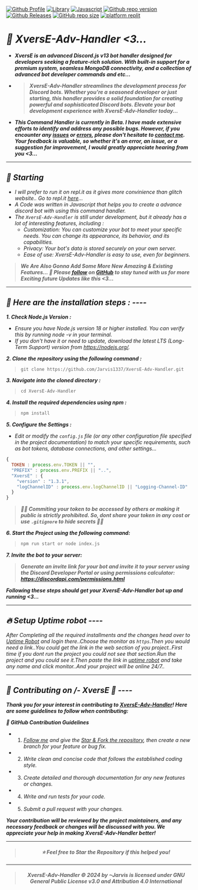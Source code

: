 [![Github Profile](https://img.shields.io/badge/Github-Jarvis1337-blueviolet?style=for-the-badge&logo=github)](https://github.com/Jarvis1337/)
[![Library](https://img.shields.io/badge/Library-Node.js_v18-orange?style=for-the-badge&logo=nodedotjs)](https://nodejs.org/en) 
[![Javascript](https://img.shields.io/badge/Javascript_Library-Discord.js_v13.16.0-blue?style=for-the-badge&logo=javascript)](https://discord.js.org/) 
[![Github repo version](https://img.shields.io/badge/XversE_Adv_Handler-v1.3.1-brightgreen?style=for-the-badge&logo=github)](https://github.com/Jarvis1337/XversE-Adv-Handler/releases/tag/v1.3.1) 
[![Github Releases](https://img.shields.io/badge/Github-Releases-ff0000?style=for-the-badge&logo=github)](https://github.com/Jarvis1337/XversE-Adv-Handler/releases) 
[![GitHub repo size](https://img.shields.io/github/repo-size/Jarvis1337/XversE-Adv-Handler?style=for-the-badge&color=00ffff&label=Repository%20Size&logo=github)](https://github.com/Jarvis1337/XversE-Adv-Handler/)
[![platform replit](https://img.shields.io/badge/Platform-Replit-000000?style=for-the-badge&logo=replit)](https://replit.com/)

*<h1 align="">🚀 XversE-Adv-Handler <3...</h1>*
- ***XversE is an advanced Discord.js v13 bot handler designed for developers seeking a feature-rich solution. With built-in support for a premium system, seamless MongoDB connectivity, and a collection of advanced bot developer commands and etc...***

- > ***XversE-Adv-Handler streamlines the development process for Discord bots. Whether you're a seasoned developer or just starting, this handler provides a solid foundation for creating powerful and sophisticated Discord bots. Elevate your bot development experience with XversE-Adv-Handler today...***

- ***This Command Handler is currently in Beta. I have made extensive efforts to identify and address any possible bugs. However, if you encounter any [issues](https://github.com/Jarvis1337/XversE-Adv-Handler/issues) or [errors](https://github.com/Jarvis1337/XversE-Adv-Handler/issues), please don't hesitate to [contact me](https://github.com/Jarvis1337/). Your feedback is valuable, so whether it's an error, an issue, or a suggestion for improvement, I would greatly appreciate hearing from you <3...***

----

*<h2>🏁 Starting</h2>*
- *I will prefer to run it on repl.it as it gives more convinience than glitch website.. Go to repl.it [here](https://replit.com/)...*
- *A Code was written in Javascript that helps you to create a advance discord bot with using this command handler.*
- *The `XversE-Adv-Handler` is still under development, but it already has a lot of interesting features, including :*
  - *Customization: You can customize your bot to meet your specific needs. You can change its appearance, its behavior, and its capabilities.*
  - *Privacy: Your bot's data is stored securely on your own server.*
  - *Ease of use: XversE-Adv-Handler is easy to use, even for beginners.*  

> ***We Are Also Gonna Add Some More New Amazing & Existing Features... 🚀 Please [follow](https://github.com/Jarvis1337) on [GitHub](https://github.com/Jarvis1337) to stay tuned with us for more Exciting future Updates like this <3...***

----

*<h2>🚀 Here are the installation steps : ----</h2>*
***1. Check Node.js Version :***  
- *Ensure you have Node.js version 18 or higher installed. You can verify this by running node -v in your terminal.*
- *If you don't have it or need to update, download the latest LTS (Long-Term Support) version from https://nodejs.org/.*

***2. Clone the repository using the following command :***
> ```xml
> git clone https://github.com/Jarvis1337/XversE-Adv-Handler.git
> ```

***3. Navigate into the cloned directory :***
> ```js
> cd XversE-Adv-Handler
> ```

***4. Install the required dependencies using npm :***
> ```js
> npm install
> ```

***5. Configure the Settings :***  
- *Edit or modify the `config.js` file (or any other configuration file specified in the project documentation) to match your specific requirements, such as bot tokens, database connections, and other settings...*

```js config.js
{
  TOKEN : process.env.TOKEN || "",
  "PREFIX" : process.env.PREFIX || "..",
  "XversE" : {
    "version" : "1.3.1",
    "logChannelID" : process.env.logChannelID || "Logging-Channel-ID" 
  } 
}
```
> ***🚨🚨 Commiting your token to be accessed by others or making it public is strictly prohibited. So, dont share your token in any cost or use `.gitignore` to hide secrets 🚨🚨***

***6. Start the Project using the following command:***
> ```bash
> npm run start or node index.js
> ```

***7. Invite the bot to your server:***
> ***Generate an invite link for your bot and invite it to your server using the Discord Developer Portal or using permissions calculator: https://discordapi.com/permissions.html***

***Following these steps should get your XversE-Adv-Handler bot up and running <3...***


----

*<h2>🔥 Setup Uptime robot ----</h2>*
*After Completing all the required installments and the changes head over to [Uptime Robot](https://uptimerobot.com/) and login there..Choose the monitor as `https`.Then you would need a link..You could get the link in the web section of you project..First time if you dont run the project you could not see that section.Run the project and you could see it.Then paste the link in [uptime robot](https://uptimerobot.com/) and take any name and click monitor..And your project will be online 24/7..*

----

*<h2>📜 Contributing on /- XversE 🚀 ----</h2>*

***Thank you for your interest in contributing to [XversE-Adv-Handler](https://github.com/Jarvis1337/XversE-Adv-Handler/)! Here are some guidelines to follow when contributing:***

***🚀 GitHub Contribution Guidelines***
- 1. *[Follow me](https://github.com/Jarvis1337) and give the [Star & Fork the repository](https://github.com/Jarvis1337/XversE-Adv-Handler), then create a new branch for your feature or bug fix.*
- 2. *Write clean and concise code that follows the established coding style.*
- 3. *Create detailed and thorough documentation for any new features or changes.*
- 4. *Write and run tests for your code.*
- 5. *Submit a pull request with your changes.*

***Your contribution will be reviewed by the project maintainers, and any necessary feedback or changes will be discussed with you. We appreciate your help in making XversE-Adv-Handler better!***

----
> *<h4 align="center">⭐ Feel free to Star the Repository if this helped you!</h4>*
----
> *<h4 align="center">XversE-Adv-Handler © 2024 by ~Jarvis is licensed under GNU General Public License v3.0 and Attribution 4.0 International</h4>*
